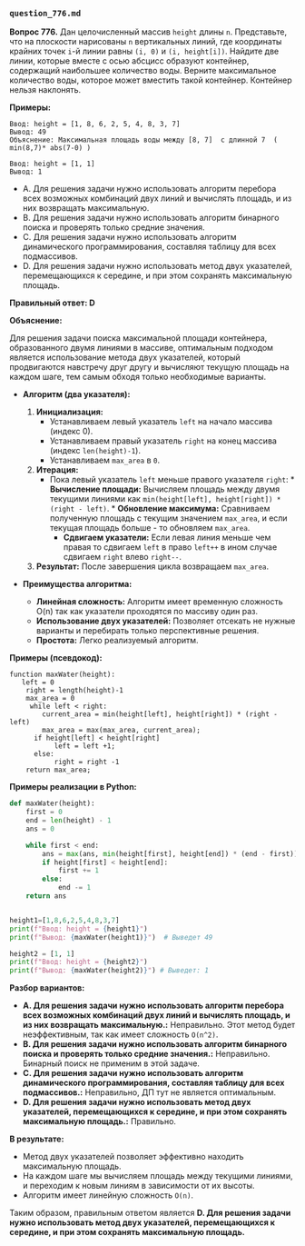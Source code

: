 ### `question_776.md`

**Вопрос 776.** Дан целочисленный массив `height` длины `n`. Представьте, что на плоскости нарисованы `n` вертикальных линий, где координаты крайних точек `i`-й линии равны `(i, 0)` и `(i, height[i])`. Найдите две линии, которые вместе с осью абсцисс образуют контейнер, содержащий наибольшее количество воды. Верните максимальное количество воды, которое может вместить такой контейнер. Контейнер нельзя наклонять.

**Примеры:**

```
Ввод: height = [1, 8, 6, 2, 5, 4, 8, 3, 7]
Вывод: 49
Объяснение: Максимальная площадь воды между [8, 7]  с длинной 7  ( min(8,7)* abs(7-0) )

Ввод: height = [1, 1]
Вывод: 1
```
-   A.  Для решения задачи нужно использовать алгоритм перебора всех возможных комбинаций двух линий и вычислять площадь, и из них возвращать максимальную.
-   B. Для решения задачи нужно  использовать  алгоритм  бинарного поиска и проверять только средние значения.
-  C.  Для решения задачи нужно использовать алгоритм динамического программирования, составляя таблицу для всех подмассивов.
-  D. Для решения задачи нужно использовать метод двух указателей, перемещающихся к середине, и при этом сохранять максимальную площадь.

**Правильный ответ: D**

**Объяснение:**

Для решения задачи поиска максимальной площади контейнера, образованного двумя линиями в массиве, оптимальным подходом является использование метода двух указателей, который  продвигаются навстречу друг другу  и  вычисляют  текущую площадь на каждом шаге, тем самым обходя только  необходимые варианты.

*  **Алгоритм (два указателя):**
    1.  **Инициализация:**
          *  Устанавливаем левый указатель  `left`  на начало массива (индекс 0).
        *   Устанавливаем правый указатель  `right`  на конец массива (индекс `len(height)-1`).
        *  Устанавливаем `max_area`  в `0`.
    2.   **Итерация:**
           *  Пока левый указатель `left` меньше правого указателя `right`:
             *   **Вычисление площади:** Вычисляем  площадь  между двумя текущими линиями как  `min(height[left], height[right]) * (right - left)`.
             *  **Обновление максимума:** Сравниваем полученную площадь с текущим значением  `max_area`,  и если текущая площадь больше - то  обновляем `max_area`.
              *   **Сдвигаем указатели:** Если левая линия меньше чем правая  то сдвигаем `left`  в право  `left++` в ином случае  сдвигаем  `right`  влево `right--`.
    3.  **Результат:** После  завершения  цикла возвращаем  `max_area`.

*   **Преимущества алгоритма:**
    *   **Линейная сложность:**  Алгоритм  имеет  временную сложность O(n)  так как  указатели проходятся по массиву один раз.
    *  **Использование двух указателей:** Позволяет отсекать не нужные варианты и перебирать только перспективные решения.
     *  **Простота:**  Легко реализуемый алгоритм.

**Примеры (псевдокод):**
```
function maxWater(height):
   left = 0
    right = length(height)-1
    max_area = 0
     while left < right:
        current_area = min(height[left], height[right]) * (right - left)
        max_area = max(max_area, current_area);
      if height[left] < height[right]
           left = left +1;
      else:
           right = right -1
    return max_area;
```
**Примеры реализации в Python:**
```python
def maxWater(height):
    first = 0
    end = len(height) - 1
    ans = 0

    while first < end:
        ans = max(ans, min(height[first], height[end]) * (end - first))
        if height[first] < height[end]:
            first += 1
        else:
            end -= 1
    return ans


height1=[1,8,6,2,5,4,8,3,7]
print(f"Ввод: height = {height1}")
print(f"Вывод: {maxWater(height1)}")  # Выведет 49

height2 = [1, 1]
print(f"Ввод: height = {height2}")
print(f"Вывод: {maxWater(height2)}") # Выведет: 1
```

**Разбор вариантов:**
*   **A. Для решения задачи нужно использовать алгоритм перебора всех возможных комбинаций двух линий и вычислять площадь, и из них возвращать максимальную.:** Неправильно. Этот метод будет неэффективным,  так как имеет  сложность `O(n^2)`.
*   **B. Для решения задачи нужно использовать алгоритм бинарного поиска и проверять только средние значения.:** Неправильно. Бинарный поиск не применим в этой задаче.
*   **C. Для решения задачи нужно использовать алгоритм динамического программирования, составляя таблицу для всех подмассивов.:** Неправильно, ДП тут не является оптимальным.
*   **D. Для решения задачи нужно использовать метод двух указателей, перемещающихся к середине, и при этом сохранять максимальную площадь.:** Правильно.

**В результате:**
*  Метод двух указателей позволяет  эффективно  находить  максимальную площадь.
*  На каждом шаге мы вычисляем площадь между текущими  линиями, и переходим к новым линиям в зависимости от их высоты.
*   Алгоритм  имеет  линейную сложность  `O(n)`.

Таким образом, правильным ответом является **D. Для решения задачи нужно использовать метод двух указателей, перемещающихся к середине, и при этом сохранять максимальную площадь.**
